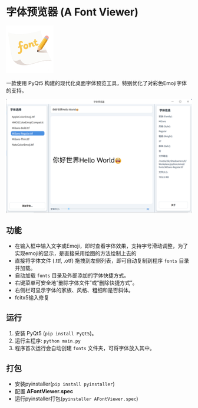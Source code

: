 # 字体预览器 (A Font Viewer)
<a href="https://github.com/SkyShadowHero/AFontViewer">
  <img src="/assets/IMG.png" width="128" alt="应用图标">
</a>

一款使用 PyQt5 构建的现代化桌面字体预览工具，特别优化了对彩色Emoji字体的支持。

![预览](/assets/view.png)

## 功能

- 在输入框中输入文字或Emoji，即时查看字体效果，支持字号滑动调整，为了实现emoji的显示，是直接采用绘图的方法绘制上去的
- 直接将字体文件 (.ttf, .otf) 拖拽到左侧列表，即可自动复制到程序 `fonts` 目录并加载。
- 自动加载 `fonts` 目录及外部添加的字体快捷方式。
- 右键菜单可安全地“删除字体文件”或“删除快捷方式”。
- 右侧栏可显示字体的家族、风格、粗细和是否斜体。
- fcitx5输入修复

## 运行

1.  安装 PyQt5 (`pip install PyQt5`)。
2.  运行主程序: `python main.py`
3.  程序首次运行会自动创建 `fonts` 文件夹，可将字体放入其中。

## 打包

- 安装pyinstaller(`pip install pyinstaller`)
- 配置 **AFontViewer.spec**
- 运行pyinstaller打包(`pyinstaller AFontViewer.spec`)
